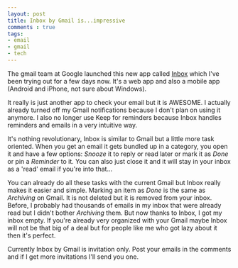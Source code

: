 ```yaml
---
layout: post
title: Inbox by Gmail is...impressive
comments : true
tags:
- email
- gmail
- tech
---
```


The gmail team at Google launched this new app called [Inbox](http://www.google.com/inbox/) which I've been trying out for a few days now. It's a web app and also a mobile app (Android and iPhone, not sure about Windows).

It really is just another app to check your email but it is AWESOME. I actually already turned off my Gmail notifications because I don't plan on using it anymore. I also no longer use Keep for reminders because Inbox handles reminders and emails in a very intuitive way.

It's nothing revolutionary, Inbox is similar to Gmail but a little more task oriented. When you get an email it gets bundled up in a category, you open it and have a few options: *Snooze* it to reply or read later or mark it as *Done* or pin a *Reminder* to it. You can also just close it and it will stay in your inbox as a 'read' email if you're into that... 

You can already do all these tasks with the current Gmail but Inbox really makes it easier and simple. Marking an item as *Done* is the same as *Archiving* on Gmail. It is not deleted but it is removed from your inbox.  Before, I probably had thousands of emails in my inbox that were already read but I didn't bother *Archiving* them. But now thanks to Inbox, I got my inbox empty. If you're already very organized with your Gmail maybe Inbox will not be that big of a deal but for people like me who got lazy about it then it's perfect.

Currently Inbox by Gmail is invitation only. Post your emails in the comments and if I get more invitations I'll send you one.